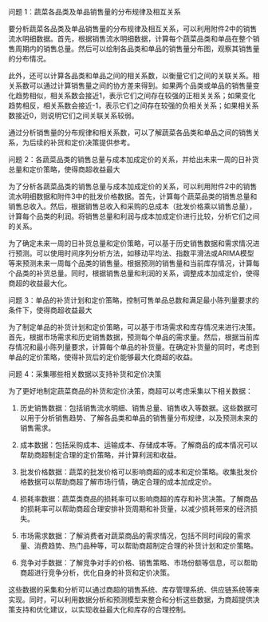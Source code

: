 问题 1：蔬菜各品类及单品销售量的分布规律及相互关系

要分析蔬菜各品类及单品销售量的分布规律及相互关系，可以利用附件2中的销售流水明细数据。首先，根据销售流水明细数据，计算每个蔬菜品类和单品在整个销售周期内的销售总量。然后可以绘制各品类和单品的销售量分布图，观察其销售量的分布情况。

此外，还可以计算各品类和单品之间的相关系数，以衡量它们之间的关联关系。相关系数可以通过计算销售量之间的协方差来得到。如果两个品类或单品的销售量变化趋势相似，相关系数会接近1，表示它们之间存在较强的正相关关系；如果变化趋势相反，相关系数会接近-1，表示它们之间存在较强的负相关关系；如果相关系数接近0，则说明它们之间关联关系较弱。

通过分析销售量的分布规律和相关系数，可以了解蔬菜各品类和单品之间的销售关系，为后续的补货和定价决策提供参考。

问题 2：各蔬菜品类的销售总量与成本加成定价的关系，并给出未来一周的日补货总量和定价策略，使得商超收益最大

为了分析各蔬菜品类的销售总量与成本加成定价的关系，可以利用附件2中的销售流水明细数据和附件3中的批发价格数据。首先，计算每个蔬菜品类的销售总量和销售总收入。然后，根据销售总收入和采购的总成本（批发价格乘以销售总量），计算每个品类的利润。将销售总量和利润与成本加成定价进行比较，分析它们之间的关系。

为了确定未来一周的日补货总量和定价策略，可以基于历史销售数据和需求情况进行预测。可以使用时间序列分析方法，如移动平均法、指数平滑法或ARIMA模型等来预测未来一周每个品类的销售量。根据预测的销售量和当前库存情况，计算每个品类的补货总量。同时，根据销售总量和利润的关系，调整成本加成定价，使得商超的收益最大化。

问题 3：单品的补货计划和定价策略，控制可售单品总数和满足最小陈列量要求的条件下，使得商超收益最大

为了制定单品的补货计划和定价策略，可以基于市场需求和库存情况来进行决策。首先，根据市场需求和历史销售数据，预测每个单品的需求量。然后，根据当前库存情况和最小陈列量要求，计算每个单品的补货量。在确定补货量的同时，考虑到单品的定价策略，使得补货后的定价能够最大化商超的收益。

问题 4：采集哪些相关数据以支持补货和定价决策

为了更好地制定蔬菜商品的补货和定价决策，商超可以考虑采集以下相关数据：

1. 历史销售数据：包括销售流水明细、销售总量、销售收入等数据。这些数据可以用于分析销售趋势、了解各品类和单品的销售量分布规律，以及预测未来的销售需求。

2. 成本数据：包括采购成本、运输成本、存储成本等。了解商品的成本情况可以帮助商超制定合理的定价策略，并计算利润和收益。

3. 批发价格数据：蔬菜的批发价格可以影响商超的成本和定价策略。收集批发价格数据可以帮助商超了解市场行情，确定合理的成本加成定价。

4. 损耗率数据：蔬菜类商品的损耗率可以影响商超的库存和补货决策。了解商品的损耗率可以帮助商超合理安排补货周期和补货量，以减少损耗带来的经济损失。

5. 市场需求数据：了解消费者对蔬菜商品的需求情况，包括不同时间段的需求量、消费趋势、热门品种等，可以帮助商超制定合理的补货计划和定价策略。

6. 竞争对手数据：了解竞争对手的价格、销售策略、市场份额等信息，可以帮助商超进行竞争分析，优化自身的补货和定价决策。

这些数据的采集和分析可以通过商超的销售系统、库存管理系统、供应链系统等来实现。同时，可以利用数据分析和预测模型来整合和分析这些数据，为商超提供决策支持和优化建议，以实现收益最大化和库存的合理控制。